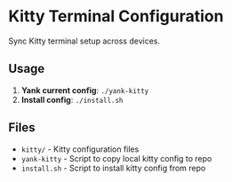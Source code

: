 # Kitty Terminal Configuration

Sync Kitty terminal setup across devices.

## Usage

1. **Yank current config**: `./yank-kitty`
2. **Install config**: `./install.sh`

## Files

- `kitty/` - Kitty configuration files
- `yank-kitty` - Script to copy local kitty config to repo
- `install.sh` - Script to install kitty config from repo